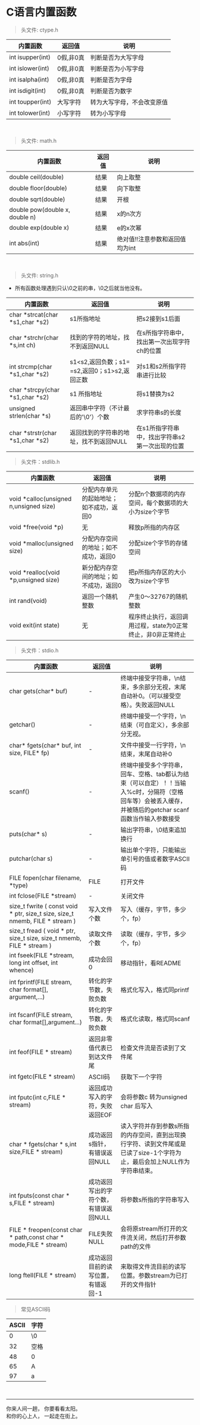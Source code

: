 # C语言内置函数

>头文件: ctype.h

内置函数|返回值|说明
-|-|-
int isupper(int)|0假,非0真|判断是否为大写字母
int islower(int)|0假,非0真|判断是否为小写字母
int isalpha(int)|0假,非0真|判断是否为字母
int isdigit(int)|0假,非0真|判断是否为数字
int toupper(int)|大写字符|转为大写字母，不会改变原值
int tolower(int)|小写字符|转为小写字母

<br/>

>头文件: math.h

内置函数|返回值|说明
-|-|-
double ceil(double)|结果|向上取整
double floor(double)|结果|向下取整
double sqrt(double)|结果|开根
double pow(double x, double n)|结果|x的n次方
double exp(double x)|结果|e的x次幂
int abs(int)|结果|绝对值!!注意参数和返回值均为int

<br/>

>头文件: string.h

- 所有函数处理遇到只认\0之前的串，\0之后就当他没有。

内置函数|返回值|说明
-|-|-
char *strcat(char *s1,char *s2)|s1所指地址|把s2接到s1后面
char *strchr(char *s,int ch)|找到的字符的地址，找不到返回NULL | 在s所指字符串中，找出第一次出现字符ch的位置
int strcmp(char *s1,char *s2)|s1<s2,返回负数；s1= =s2,返回0；s1>s2,返回正数|对s1和s2所指字符串进行比较
char *strcpy(char *s1,char *s2)|s1 所指地址|将s1替换为s2
unsigned strlen(char *s)|返回串中字符（不计最后的'\0'）个数|求字符串s的长度
char *strstr(char *s1,char *s2)|返回找到的字符串的地址，找不到返回NULL|在s1所指字符串中，找出字符串s2第一次出现的位置

>头文件：stdlib.h

内置函数|返回值|说明
-|-|-
void *calloc(unsigned n,unsigned size)|分配内存单元的起始地址；如不成功，返回0|分配n个数据项的内存空间，每个数据项的大小为size个字节
void *free(void *p)|无|释放p所指的内存区
void *malloc(unsigned size)|分配内存空间的地址；如不成功，返回0|分配size个字节的存储空间
void *realloc(void *p,unsigned size)|新分配内存空间的地址；如不成功，返回0|把p所指内存区的大小改为size个字节
int rand(void)|返回一个随机整数|产生0～32767的随机整数
void exit(int state)|无|程序终止执行，返回调用过程，state为0正常终止，非0非正常终止

>头文件：stdio.h

内置函数|返回值|说明
-|-|-
char gets(char* buf)|-|终端中接受字符串，\n结束，多余部分无视，末尾自动补0。（可以接受空格）。失败返回NULL
getchar()|-|终端中接受一个字符，\n结束（可自定义），多余部分无视。
char* fgets(char* buf, int size, FILE* fp)|-|文件中接受一行字符，\n结束，末尾自动补0
scanf()|-|终端中接受多个字符串，回车、空格、tab都认为结束（可以自定）！！当输入%c时，分隔符（空格 回车等）会被丢入缓存，并被随后的getchar scanf函数当作输入参数接受
puts(char* s)|-|输出字符串，\0结束追加换行
putchar(char s)|-|输出单个字符，只能输出单引号的值或者数字ASCII码
FILE fopen(char filename, *type)|FILE|打开文件
int fclose(FILE *stream)|-|关闭文件
size_t fwrite ( const void * ptr, size_t size, size_t nmemb, FILE * stream )|写入文件个数|写入（缓存，字节，多少个，fp）
size_t fread ( void * ptr, size_t size, size_t nmemb, FILE * stream )|读取文件个数|读取（缓存，字节，多少个，fp）
int fseek(FILE *stream, long int offset, int whence)|成功会回0|移动指针，看README
int fprintf(FILE stream, char format[], argument,...)|转化的字节数，失败负数|格式化写入，格式同printf
int fscanf(FILE stream, char format[],argument...)|转化的字节数，失败负数|格式化读取，格式同scanf
int feof(FILE * stream)|返回非零值代表已到达文件尾|检查文件流是否读到了文件尾
int fgetc(FILE * stream)|ASCII码|获取下一个字符
int fputc(int c,FILE * stream)|返回成功写入的字符，失败返回EOF|会将参数c 转为unsigned char 后写入
char * fgets(char * s,int size,FILE * stream)|成功返回s指针，有错误返回NULL|读入字符并存到参数s所指的内存空间，直到出现换行字符、读到文件尾或是已读了size-1个字符为止，最后会加上NULL作为字符串结束。
int fputs(const char * s,FILE * stream)|成功返回写出的字符个数，有错误返回NULL|将参数s所指的字符串写入
FILE * freopen(const char * path,const char * mode,FILE * stream)|FILE失败NULL|会将原stream所打开的文件流关闭，然后打开参数path的文件
long ftell(FILE * stream)|成功返回目前的读写位置，有错返回-1|来取得文件流目前的读写位置。参数stream为已打开的文件指针


>常见ASCII码

ASCII|字符
-|-
0|\0
32|空格
48|0
65|A
97|a

<br/>

---
你来人间一趟， 你要看看太阳。  
和你的心上人， 一起走在街上。